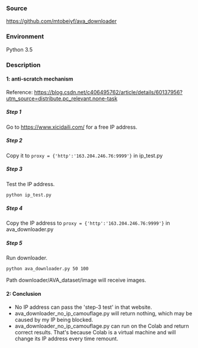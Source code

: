 ### Source
https://github.com/mtobeiyf/ava_downloader

### Environment

Python 3.5

### Description

#### 1: anti-scratch mechanism

Reference: https://blog.csdn.net/c406495762/article/details/60137956?utm_source=distribute.pc_relevant.none-task

##### Step 1

Go to https://www.xicidaili.com/ for a free IP address.

##### Step 2

Copy it to `proxy = {'http':'163.204.246.76:9999'}` in ip_test.py

##### Step 3

Test the IP address.

```bash
python ip_test.py
```

##### Step 4

Copy the IP address to `proxy = {'http':'163.204.246.76:9999'}` in ava_downloader.py

##### Step 5

Run downloader.

```bash
python ava_downloader.py 50 100
```

Path downloader/AVA_dataset/image will receive images.

#### 2: Conclusion

- No IP address can pass the 'step-3 test' in that website.
- ava_downloader_no_ip_camouflage.py will return nothing, which may be caused by my IP being blocked.
- ava_downloader_no_ip_camouflage.py can run on the Colab and return correct results. That's because Colab is a virtual machine and will change its IP address every time remount.
